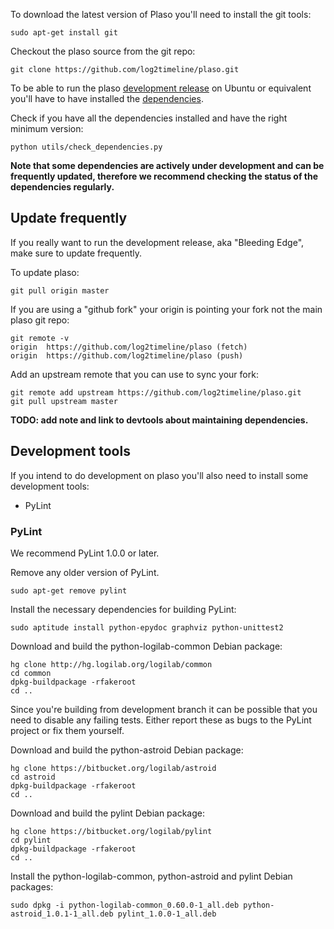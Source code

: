 To download the latest version of Plaso you'll need to install the git tools:
```
sudo apt-get install git
```

Checkout the plaso source from the git repo:
```
git clone https://github.com/log2timeline/plaso.git
```

To be able to run the plaso [development release](https://github.com/log2timeline/plaso/wiki/Releases-and-roadmap) on Ubuntu or equivalent you'll have to have installed the [dependencies](https://github.com/log2timeline/plaso/wiki/Dependencies---Ubuntu).

Check if you have all the dependencies installed and have the right minimum version:
```
python utils/check_dependencies.py
```

**Note that some dependencies are actively under development and can be frequently updated, therefore we recommend checking the status of the dependencies regularly.**

## Update frequently
If you really want to run the development release, aka "Bleeding Edge", make sure to update frequently.

To update plaso:
```
git pull origin master
```

If you are using a "github fork" your origin is pointing your fork not the main plaso git repo:
```
git remote -v
origin	https://github.com/log2timeline/plaso (fetch)
origin	https://github.com/log2timeline/plaso (push)
```

Add an upstream remote that you can use to sync your fork:
```
git remote add upstream https://github.com/log2timeline/plaso.git
git pull upstream master
```

**TODO: add note and link to devtools about maintaining dependencies.**

## Development tools
If you intend to do development on plaso you'll also need to install some development tools:

* PyLint

### PyLint
We recommend PyLint 1.0.0 or later. 

Remove any older version of PyLint.
```
sudo apt-get remove pylint
```

Install the necessary dependencies for building PyLint:
```
sudo aptitude install python-epydoc graphviz python-unittest2
```

Download and build the python-logilab-common Debian package:
```
hg clone http://hg.logilab.org/logilab/common
cd common
dpkg-buildpackage -rfakeroot
cd ..
```

Since you're building from development branch it can be possible that you need to disable any failing tests.
Either report these as bugs to the PyLint project or fix them yourself.

Download and build the python-astroid Debian package:
```
hg clone https://bitbucket.org/logilab/astroid
cd astroid
dpkg-buildpackage -rfakeroot
cd ..
```

Download and build the pylint Debian package:
```
hg clone https://bitbucket.org/logilab/pylint
cd pylint
dpkg-buildpackage -rfakeroot
cd ..
```

Install the python-logilab-common, python-astroid and pylint Debian packages:
```
sudo dpkg -i python-logilab-common_0.60.0-1_all.deb python-astroid_1.0.1-1_all.deb pylint_1.0.0-1_all.deb
```

